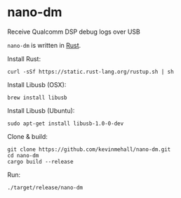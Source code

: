 # nano-dm

Receive Qualcomm DSP debug logs over USB

`nano-dm` is written in [Rust](https://www.rust-lang.org).

Install Rust:
```
curl -sSf https://static.rust-lang.org/rustup.sh | sh
```

Install Libusb (OSX):
```
brew install libusb
```

Install Libusb (Ubuntu):
```
sudo apt-get install libusb-1.0-0-dev
```

Clone & build:
```
git clone https://github.com/kevinmehall/nano-dm.git
cd nano-dm
cargo build --release
```

Run:
```
./target/release/nano-dm
```
